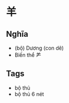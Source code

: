 # 羊

## Nghĩa
* (bộ) Dương (con dê)
* Biến thể ⺶

## Tags
* bộ thủ
* bộ thủ 6 nét

<script>window.HANZI_FIELD='羊';</script>
